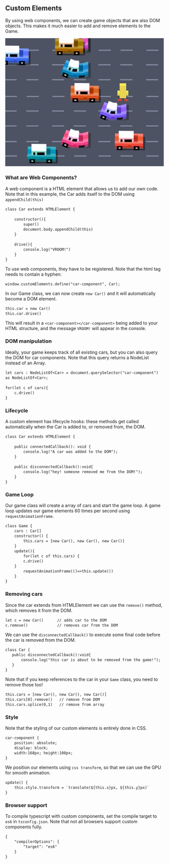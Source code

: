 ## Custom Elements

By using web components, we can create game objects that are also DOM objects. This makes it much easier to add and remove elements to the Game. 

![screenshot](docs/images/screenshot.png)

### What are Web Components?

A web component is a HTML element that allows us to add our own code. Note that in this example, the Car adds itself to the DOM using `appendChild(this)`

```
class Car extends HTMLElement {

    constructor(){
        super()
        document.body.appendChild(this)
    }
    
    drive(){
        console.log("VROOM!")
    }
}
```
To use web components, they have to be registered. Note that the html tag needs to contain a hyphen:
```
window.customElements.define("car-component", Car);
```

In our Game class, we can now create `new Car()` and it will automatically become a DOM element.
```
this.car = new Car()
this.car.drive()
```

This will result in a `<car-component></car-component>` being added to your HTML structure, and the message `VROOM!` will appear in the console. 

### DOM manipulation

Ideally, your game keeps track of all existing cars, but you can also query the DOM for car components. Note that this query returns a NodeList instead of an Array.
```
let cars : NodeListOf<Car> = document.querySelector("car-component") as NodeListOf<Car>;

for(let c of cars){
    c.drive()
} 
```

### Lifecycle

A custom element has lifecycle hooks: these methods get called automatically when the Car is added to, or removed from, the DOM.
```
class Car extends HTMLElement {

    public connectedCallback(): void {
        console.log("A car was added to the DOM");
    }

    public disconnectedCallback():void{
        console.log("hey! someone removed me from the DOM!");
    }
}
```

### Game Loop

Our game class will create a array of cars and start the game loop. A game loop updates our game elements 60 times per second using `requestAnimationFrame`. 

```
class Game {
    cars : Car[]
    constructor() {
        this.cars = [new Car(), new Car(), new Car()]
    }
    update(){
        for(let c of this.cars) {
	    c.drive()
	}
        requestAnimationFrame(()=>this.update())
    }
}
```

### Removing cars

Since the car extends from HTMLElement we can use the `remove()` method, which removes it from the DOM. 

```
let c = new Car()      // adds car to the DOM
c.remove()             // removes car from the DOM
```

We can use the `disconnectedCallback()` to execute some final code before the car is removed from the DOM.

```
class Car {
   public disconnectedCallback():void{
       console.log("this car is about to be removed from the game!");
   }
}
```
Note that if you keep references to the car in your `Game` class, you need to remove those too!
```
this.cars = [new Car(), new Car(), new Car()]
this.cars[0].remove()   // remove from DOM
this.cars.splice(0,1)   // remove from array
```

### Style

Note that the styling of our custom elements is entirely done in CSS.

```
car-component {
    position: absolute;
    display: block;
    width:168px; height:108px;
}
```
We position our elements using `css transform`, so that we can use the GPU for smooth animation.

```
update() {
    this.style.transform = `translate(${this.x}px, ${this.y}px)`
}
```

### Browser support

To compile typescript with custom components, set the compile target to `es6` in `tsconfig.json`. Note that not all browsers support custom components fully. 

```
{
    "compilerOptions": {
        "target": "es6"
    }
}
```
